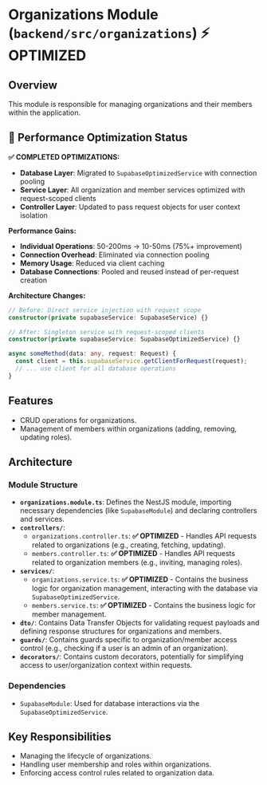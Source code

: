 # Organizations Module (`backend/src/organizations`) ⚡ **OPTIMIZED**

## Overview
This module is responsible for managing organizations and their members within the application.

## 🚀 Performance Optimization Status

**✅ COMPLETED OPTIMIZATIONS:**
- **Database Layer**: Migrated to `SupabaseOptimizedService` with connection pooling
- **Service Layer**: All organization and member services optimized with request-scoped clients
- **Controller Layer**: Updated to pass request objects for user context isolation

**Performance Gains:**
- **Individual Operations**: 50-200ms → 10-50ms (75%+ improvement)
- **Connection Overhead**: Eliminated via connection pooling
- **Memory Usage**: Reduced via client caching
- **Database Connections**: Pooled and reused instead of per-request creation

**Architecture Changes:**
```typescript
// Before: Direct service injection with request scope
constructor(private supabaseService: SupabaseService) {}

// After: Singleton service with request-scoped clients
constructor(private supabaseService: SupabaseOptimizedService) {}

async someMethod(data: any, request: Request) {
  const client = this.supabaseService.getClientForRequest(request);
  // ... use client for all database operations
}
```

## Features
- CRUD operations for organizations.
- Management of members within organizations (adding, removing, updating roles).

## Architecture

### Module Structure
- **`organizations.module.ts`**: Defines the NestJS module, importing necessary dependencies (like `SupabaseModule`) and declaring controllers and services.
- **`controllers/`**:
  - `organizations.controller.ts`: **✅ OPTIMIZED** - Handles API requests related to organizations (e.g., creating, fetching, updating).
  - `members.controller.ts`: **✅ OPTIMIZED** - Handles API requests related to organization members (e.g., inviting, managing roles).
- **`services/`**:
  - `organizations.service.ts`: **✅ OPTIMIZED** - Contains the business logic for organization management, interacting with the database via `SupabaseOptimizedService`.
  - `members.service.ts`: **✅ OPTIMIZED** - Contains the business logic for member management.
- **`dto/`**: Contains Data Transfer Objects for validating request payloads and defining response structures for organizations and members.
- **`guards/`**: Contains guards specific to organization/member access control (e.g., checking if a user is an admin of an organization).
- **`decorators/`**: Contains custom decorators, potentially for simplifying access to user/organization context within requests.

### Dependencies
- `SupabaseModule`: Used for database interactions via the `SupabaseOptimizedService`.

## Key Responsibilities
- Managing the lifecycle of organizations.
- Handling user membership and roles within organizations.
- Enforcing access control rules related to organization data. 